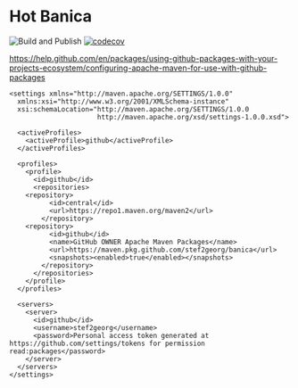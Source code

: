 # Hot Banica
![Build and Publish](https://github.com/stef2georg/banica/workflows/Build%20and%20Publish/badge.svg)
[![codecov](https://codecov.io/gh/stef2georg/banica/branch/master/graph/badge.svg)](https://codecov.io/gh/stef2georg/banica)

https://help.github.com/en/packages/using-github-packages-with-your-projects-ecosystem/configuring-apache-maven-for-use-with-github-packages

```<!-- Maven setting file. It should be located in ~/.m2. -->
<settings xmlns="http://maven.apache.org/SETTINGS/1.0.0"
  xmlns:xsi="http://www.w3.org/2001/XMLSchema-instance"
  xsi:schemaLocation="http://maven.apache.org/SETTINGS/1.0.0
                      http://maven.apache.org/xsd/settings-1.0.0.xsd">

  <activeProfiles>
    <activeProfile>github</activeProfile>
  </activeProfiles>

  <profiles>
    <profile>
      <id>github</id>
      <repositories>
	<repository>
          <id>central</id>
          <url>https://repo1.maven.org/maven2</url>
        </repository>
	<repository>
          <id>github</id>
          <name>GitHub OWNER Apache Maven Packages</name>
          <url>https://maven.pkg.github.com/stef2georg/banica</url>
          <snapshots><enabled>true</enabled></snapshots>
        </repository>
      </repositories>
    </profile>
  </profiles>

  <servers>
    <server>
      <id>github</id>
      <username>stef2georg</username>
      <password>Personal access token generated at https://github.com/settings/tokens for permission read:packages</password>
    </server>
  </servers>
</settings>
```
